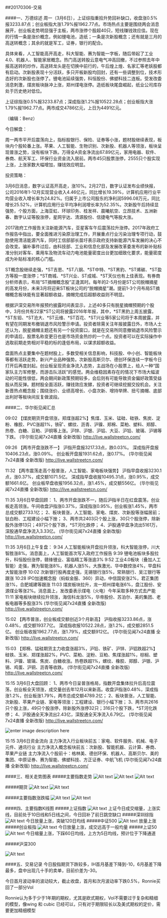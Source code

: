 
##20170306-交易



####一、万德综述
周一（3月6日），上证综指重拾升势回补缺口，收盘涨0.5%报3233.87点；创业板指大涨1.79%报1962.77点。市场热点主要是围绕两会消息展开，创业板走势明显强于主板，两市涨停个股超40只，短线赚钱效应佳。现在的行情一条是涨价概念，例如锂电池，造纸；一条是次新股概念；还有就是三月的高送转概念；其余的就是军工，证券，银行的配合。

具体来看，人工智能高开高走，科大智能、赛为智能一字板，随后带起了工业4.0、机器人、智能家居概念。热门高送转股云意电气冲高回撤，不过参照去年中报高送转的炒作，高送转龙头是在切换中前行的，午后煌上煌、名家汇等老妖股都有启动。次新股表现十分活跃，多只开板新股均回封，还有一些调整到位，技术形态好的次新股也涨停了。锂电池延续强势，科恒股份、佛塑科技二连板。受发改委消息刺激，煤炭板块脉冲上涨，郑州煤电涨停。造纸板块尾盘崛起，纸业公司库存处于历史绝对低位。

上证综指涨0.5%报3233.87点；深成指涨1.2%报10522.28点；创业板指大涨1.79%报1962.77点。两市成交4786亿元，上日为4491亿元。


（编辑：Benz）

今日解盘：

周一两市平开后震荡向上，指标股银行、保险、证券等小涨，题材股继续表现，板块内个股轮番上涨。苹果、人工智能、生物识别、次新股、机器人等领涨，板块呈现普涨之势，没有板块下跌。万得全A资金净流出67.89亿元，家用电器、软件、券商、航天军工、环保行业资金流入居前。两市45只股票涨停，2555只个股实现上涨，上涨家数大幅增加，赚钱效应明显。

投资策略：

3月6日消息，数字认证高开高走，涨10%。2月27日，数字认证发布业绩快报，公司2016年1-12月实现营业收入4.46亿元，同比增长19.39%，计算机应用行业平均营业收入增长率为24.82%。归属于上市公司股东的净利润5996.08万元，同比增长25.52%，计算机应用行业平均净利润增长率为52.35%。次新股午后持续显强势，个股方面，上海亚虹、环球印务、桂发祥、晨曦航空、立昂技术、五洲新春、数字认证等股涨停，星网宇达、清源股份、信捷电气等股大涨。

2017政府工作报告关注新能源汽车，亚星客车午后震荡拉升涨停。2017年政府工作报告中指出，要全面推进污染原治理工作，开展重点行业污染治理专项行动，鼓励使用清洁能源汽车，同时工信部部长苗圩表示政府支持新能源汽车发展的决心不会改变。骗补事件过后，由科技部、工业和信息化部及发展改革委发布的新补贴标准分别对客车、乘用车及物流车动力电池能量密度出台更加细致化要求，能量密度成为补贴标准的核心门槛。

ST概念股继续走强，*ST吉恩、*ST八钢、*ST中特、*ST黑豹、*ST烯碳、*ST盈方等股一度涨停；*ST商城、*ST兴业、ST成城、*ST天仪也有上佳表现。有券商分析师表示，布局“ST摘帽概念股”正逢其时。每年的2-5月份是ST公司脱帽摘星的高发月份，未来3月将迎来ST板块公司的“脱帽摘星”潮。提前1-3个月布局ST摘帽概念板块能有显著超额收益，摘帽完成后超额收益则不明显。

根据沪深交易所年报预约披露时间表显示，上述40多只有脱星摘帽预期的个股中，3月份共有22家*ST公司将披露2016年年报，其中，*ST黑豹上周五披露，*ST东钽、*ST沧大、*ST云维、*ST百花、*ST兴业等5家公司将于本周披露，并有望在同期发布撤销退市风险警示申请。投资者除需关注年报披露日外，市场人士还认为，脱星摘帽主题还有另一个投资窗口，就是在交易所同意撤销退市风险警示的申请后，股票名称变更日也是市场资金热炒的一个点。投资者可以在实际操作中选取前期走势相对平稳的标的逢低布局，以谋求超额收益。

盘面热点主要集中在题材股上，多数受相关信息影响，科技股、中小创、智能板块等都有活跃走势，新兴产业品种强势。次新股高斯贝尔、德创环保连续一字板今日打开后再度封起。创业板呈现资金净流入态势，主战场在小股票上，给人一种“国家队主力军修整，而游击队活跃”的感觉。两会维稳因素存在的情况下市场大幅波动的可能性很低，两会期间新政策预期较多，会后则有可能导致资金偏好政策受益股从而反弹。题材股全面活跃，赚钱效应发酵，投资者可继续挖掘交投机会。关注新晋热点概念股；围绕涨价、业绩高增长、小盘次新、增持举牌、扭亏摘帽、底部出利好等板块间反复做波段。





####二、华尔街见闻汇总

09:02
【煤炭期货开盘领涨，郑煤涨超2%】焦煤、玉米、锰硅、硅铁、焦炭、淀粉、橡胶、PVC涨超1%，铁矿、螺纹、沥青、沪镍、郑棉、菜粕、塑料、郑醇、热卷、白糖、豆粕、沪铜等上涨。沪锌、沪银、沪铝、大豆、沪铅、玻璃、沪锡等下跌。
(华尔街见闻7x24直播 全新改版) http://live.wallstreetcn.com/


09:26
【两市开盘涨跌不一】
沪指开盘报3217.33点，跌0.03%。
深成指开盘报10406.23点，涨0.09%。
创业板开盘报1931.62点，涨0.17%。
(华尔街见闻7x24直播 全新改版) http://live.wallstreetcn.com/

11:32
【两市震荡走高个股普涨，人工智能、家电板块强势】
沪指早盘收报3230.1点，涨0.37%，成交额1071.5亿。
深成指早盘收报10495.31点，涨0.95%，成交额1661.6亿。
创业板早盘收报1956.32点，涨1.45%，成交额556亿。
(华尔街见闻7x24直播 全新改版) http://live.wallstreetcn.com/


11:35
3月6日早盘回顾：
1、两市开盘涨跌不一，随后沪指半日在红盘震荡，创业板走高领涨。午间收盘沪指涨0.37%，深成指涨0.95%，创业板涨1.45%，两市总成交额2733.1亿；
2、板块普涨，人工智能、家电、煤炭、次新股等涨幅居前；钛白粉、工程建设小幅下挫；
3、两市共2403只个股上涨，30只个股涨停，除新股外涨停13只；497只个股下跌，*ST河化跌停；
4、沪股通早盘净流出5161万，深股通早盘净流入3.33亿。
(华尔街见闻7x24直播 全新改版) http://live.wallstreetcn.com/


11:35
3月6日上午复盘：
9:34 人工智能板块开盘拉升领涨，科大智能涨停，川大智胜涨8%。消息面上，人工智能首次写入政府工作报告
9:39 锂电池板块多股拉升，科恒股份涨停，赣锋锂业、富临精工等涨逾3%
9:52 工业4.0板块（叠加人工智能）走强，赛为智能涨8%，机器人涨5%，大族激光、华中数控涨4%，早盘科大智能涨停
10:02 次新银行股再度走强，无锡银行涨5%，常熟银行、吴江银行等跟涨
10:28 IPO加速概念股（蚂蚁金服、360）异动，中信国安涨2%，君正集团涨1%，合肥城建等跟涨
11:03 煤炭板块拉升，龙一郑州煤电涨6%，盘江股份、安源煤业等涨2%。消息面上，发改委表示煤电（火电）今年采取多种方式去产能
11:11 家电板块继续拉升领涨，海信科龙涨5%，华帝股份、苏泊尔、美的集团、老板电器等多股涨3%
(华尔街见闻7x24直播 全新改版) http://live.wallstreetcn.com/

15:02
【两市普涨，创业板成交额创近3个月新高】
沪指收报3233.86点，涨0.48%，成交额1937.7亿。
深成指收报10522.28点，涨1.2%，成交额2851.5亿。
创业板收报1962.77点，涨1.79%，成交额912亿。
(华尔街见闻7x24直播 全新改版) http://live.wallstreetcn.com/


15:03
【郑棉、锰硅期货主力收盘涨超3%，沪铅、铁矿、沪锌、沪铝跌超2%】硅铁、玉米、郑煤涨超2%，PVC、菜粕、淀粉、豆粕、焦煤涨超1%，棕榈、塑料、沪镍、玻璃、焦炭、白糖收涨。热卷跌超1%，螺纹、橡胶、郑醇、沪银、沪锡、鸡蛋、沪铜、沥青等收跌。
(华尔街见闻7x24直播 全新改版) http://live.wallstreetcn.com/


15:15
3月6日大盘回顾：
1、两市今日呈普涨格局，指数开盘集体拉升后高位震荡，创业板全天领涨，成交量创去年12月以来新高。收盘沪指涨0.48%，深成指涨1.2%，创业板涨1.79%，两市总成交额4789.2亿；
2、板块普涨，人工智能、次新股、苹果产业链、家电等领涨；工程建设、银行小幅下挫；
3、两市共2616只个股上涨，49只个股涨停，除新股外涨停32只；316只个股下跌，*ST河化跌停；
4、沪股通全天净流出2.43亿，深股通全天净流入6.79亿。
(华尔街见闻7x24直播 全新改版) http://live.wallstreetcn.com/

![enter image description here](https://wpimg.wallstcn.com/6b/93/67/deh596.png)

15:15
3月6日资金流向
主力净流入行业板块前五：家电、软件服务、机械、电子元件、通讯行业
主力净流入概念板块前五：次新股、智能机器、云计算、券商、苹果产业链
主力净流入个股前十：格林美、德创环保、机器人、高斯贝尔、美的集团、中原证券、赛为智能、佛塑科技、方正证券、中航飞机
(华尔街见闻7x24直播 全新改版) http://live.wallstreetcn.com/



####三、相关走势图表
#####主要指数走势
![Alt text](./QQ截图20170306164445.jpg)
![Alt text](./QQ截图20170306164529.jpg)
![Alt text](./QQ截图20170306164549.jpg)

#####期货
![Alt text](./QQ截图20170306164627.jpg)
![Alt text](./QQ截图20170306164654.jpg)

#####主要指数涨跌幅
![Alt text](./QQ截图20170306164745.jpg)
![Alt text](./QQ截图20170306164830.jpg)


####四、主要指数K线图
#####上证指数
![Alt text](./QQ截图20170306164952.jpg)
上证今日成交缩量，上涨实线，目前处于10日线和5日线之间，今日回补了前日跳空缺口
#####深圳综指
![Alt text](./QQ截图20170306165016.jpg)
今日放量上涨，突破120日均线
#####中证500
![Alt text](./QQ截图20170306165112.jpg)
放量上涨
#####创业板指
![Alt text](./QQ截图20170306165148.jpg)
今日放量上涨，成交远高于一般均量
#####上证50
![Alt text](./QQ截图20170306165220.jpg)
今日缩量上涨，下踩60日均线，上方为5日均线，预计位于下降通道

#####沪深300

![Alt text](./QQ截图20170306165247.jpg)


####五、交易记录
今日股指期货下跌较多，IH首月基差下降到-10，6月基差下降最多，盘中出现几十手的卖单，目前价差为-30。

今日首月波动率的波动较大，截止收盘，首月和次月波动率下跌0.5%，Ronnie买回了一部分Vol

Ronnie认为多于少于1年期的期权，尤其是欧式期权，Vol不需要过于复杂和精细的模型，像wing 和 cubic 已经可以，只有对于期限较长以及美式期权的定价，需要更加精细模型








